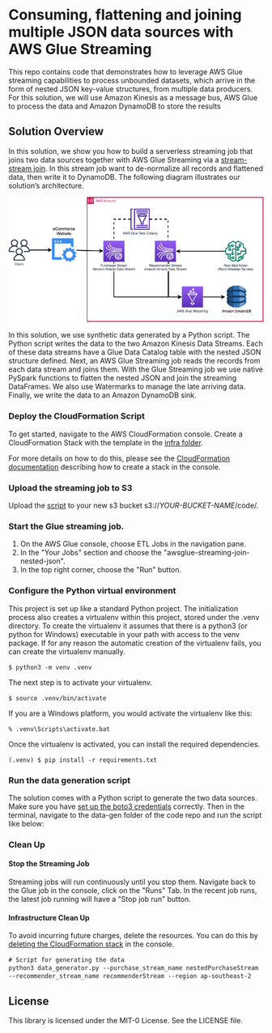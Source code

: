 # Consuming, flattening and joining multiple JSON data sources with AWS Glue Streaming
This repo contains code that demonstrates how to leverage AWS Glue streaming capabilities to process unbounded datasets, which arrive in the form of nested JSON key-value structures, 
from multiple data producers. For this solution, we will use Amazon Kinesis as a message bus, AWS Glue to process the data and Amazon DynamoDB to store the results

## Solution Overview
In this solution, we show you how to build a serverless streaming job that joins two data sources together with AWS Glue Streaming via a [stream-stream join](https://spark.apache.org/docs/latest/structured-streaming-programming-guide.html#stream-stream-joins). 
In this stream job want to de-normalize all records and flattened data, then write it to DynamoDB. The following diagram illustrates our solution’s architecture.

![Alt text](docs/images/nested_joins_diagrams_architecture_dynamodb_sink.png?raw=true "Title")

In this solution, we use synthetic data generated by a Python script. The Python script writes the data to the two Amazon Kinesis Data Streams. 
Each of these data streams have a Glue Data Catalog table with the nested JSON structure defined. 
Next, an AWS Glue Streaming job reads the records from each data stream and joins them. 
With the Glue Streaming job we use native PySpark functions to flatten the nested JSON and join the streaming DataFrames. 
We also use Watermarks to manage the late arriving data. Finally, we write the data to an Amazon DynamoDB sink.

### Deploy the CloudFormation Script

To get started, navigate to the AWS CloudFormation console. Create a CloudFormation Stack with the template in the [infra folder](https://github.com/aws-samples/consuming-flattening-and-joining-multiple-json-data-sources-with-aws-glue-streaming/tree/main/infra).

For more details on how to do this, please see the [CloudFormation documentation](https://docs.aws.amazon.com/AWSCloudFormation/latest/UserGuide/cfn-console-create-stack.html) describing how to create a stack in the console.

### Upload the streaming job to S3
Upload the [script](src/streaming_join_job.py) to your new s3 bucket s3://*YOUR-BUCKET-NAME*/code/.

### Start the Glue streaming job.
1. On the AWS Glue console, choose ETL Jobs in the navigation pane.
2. In the "Your Jobs" section and choose the "awsglue-streaming-join-nested-json". 
3. In the top right corner, choose the "Run" button.


### Configure the Python virtual environment
This project is set up like a standard Python project. 
The initialization process also creates a virtualenv within this project, 
stored under the .venv directory. 
To create the virtualenv it assumes that there is a python3 (or python for Windows) 
executable in your path with access to the venv package. 
If for any reason the automatic creation of the virtualenv fails, you can create the virtualenv manually.
 
```
$ python3 -m venv .venv
```

The next step is to activate your virtualenv.

```
$ source .venv/bin/activate
```
If you are a Windows platform, you would activate the virtualenv like this:
```
% .venv\Scripts\activate.bat
```
Once the virtualenv is activated, you can install the required dependencies.

```
(.venv) $ pip install -r requirements.txt
```

### Run the data generation script
The solution comes with a Python script to generate the two data sources. 
Make sure you have [set up the boto3 credentials](https://boto3.amazonaws.com/v1/documentation/api/latest/guide/credentials.html) correctly. Then in the terminal, navigate to the data-gen folder of the code repo and run the script like below:


### Clean Up
#### Stop the Streaming Job
Streaming jobs will run continuously until you stop them. Navigate back to the Glue job in the console, click on the "Runs" Tab.
In the recent job runs, the latest job running will have a "Stop job run" button.

#### Infrastructure Clean Up
To avoid incurring future charges, delete the resources. You can do this by [deleting the CloudFormation stack](https://docs.aws.amazon.com/AWSCloudFormation/latest/UserGuide/cfn-console-delete-stack.html) in the console.

```
# Script for generating the data
python3 data_generator.py --purchase_stream_name nestedPurchaseStream --recommender_stream_name recommenderStream --region ap-southeast-2
```

## License
This library is licensed under the MIT-0 License. See the LICENSE file.
